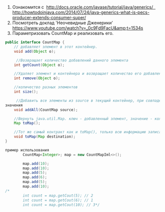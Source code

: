 1) Ознакомится с 
http://docs.oracle.com/javase/tutorial/java/generics/  
http://howtodoinjava.com/2014/07/24/java-generics-what-is-pecs-producer-extends-consumer-super/
2) Посмотреть доклад &#39;Неочевидные Дженерики&#39; https://www.youtube.com/watch?v=_0c9Fd9FacU&amp;t=1534s
3) Параметризовать CountMap и реализовать его. 
```java
public interface CountMap {
    // добавляет элемент в этот контейнер. 
    void add(Object o);

     //Возвращает количество добавлений данного элемента
    int getCount(Object o);

    //Удаляет элемент и контейнера и возвращает количество его добавлений(до удаления)
    int remove(Object o);

    //количество разных элементов
    int size();

     //Добавить все элементы из source в текущий контейнер, при совпадении ключей,     суммировать
значения
    void addAll(CountMap source);

    //Вернуть java.util.Map. ключ - добавленный элемент, значение - количество его добавлений
    Map toMap();

    //Тот же самый контракт как и toMap(), только всю информацию записать в destination
    void toMap(Map destination);
}

пример использования 
        CountMap<Integer>; map = new CountMapIml<>();

        map.add(10);
        map.add(10);
        map.add(5);
        map.add(6);
        map.add(5);
        map.add(10);
/*
        int count = map.getCout(5); // 2
        int count = map.getCout(6); // 1
        int count = map.getCout(10); // 3*/
        
```

